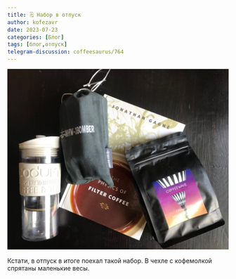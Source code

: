 ```yaml
---
title: 🗒 Набор в отпуск
author: kofezavr
date: 2023-07-23
categories: [Блог]
tags: [блог,отпуск]
telegram-discussion: coffeesaurus/764
--- 
```

![Набор в отпуск](/assets/img/posts/23/07/nabor-v-otpusk.jpg)

Кстати, в отпуск в итоге поехал такой набор. В чехле с кофемолкой спрятаны маленькие весы.